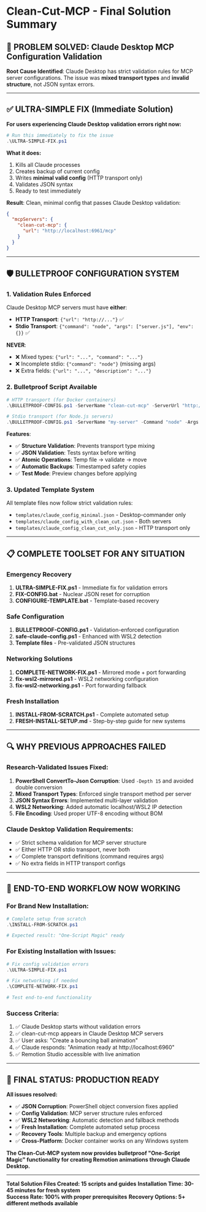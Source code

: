 # Clean-Cut-MCP - Final Solution Summary

## 🎯 **PROBLEM SOLVED: Claude Desktop MCP Configuration Validation**

**Root Cause Identified**: Claude Desktop has strict validation rules for MCP server configurations. The issue was **mixed transport types** and **invalid structure**, not JSON syntax errors.

---

## ✅ **ULTRA-SIMPLE FIX (Immediate Solution)**

**For users experiencing Claude Desktop validation errors right now:**

```powershell
# Run this immediately to fix the issue
.\ULTRA-SIMPLE-FIX.ps1
```

**What it does:**
1. Kills all Claude processes
2. Creates backup of current config
3. Writes **minimal valid config** (HTTP transport only)
4. Validates JSON syntax
5. Ready to test immediately

**Result**: Clean, minimal config that passes Claude Desktop validation:
```json
{
  "mcpServers": {
    "clean-cut-mcp": {
      "url": "http://localhost:6961/mcp"
    }
  }
}
```

---

## 🛡️ **BULLETPROOF CONFIGURATION SYSTEM**

### 1. **Validation Rules Enforced**
Claude Desktop MCP servers must have **either**:
- **HTTP Transport**: `{"url": "http://..."}`  ✅
- **Stdio Transport**: `{"command": "node", "args": ["server.js"], "env": {}}` ✅

**NEVER**:
- ❌ Mixed types: `{"url": "...", "command": "..."}`
- ❌ Incomplete stdio: `{"command": "node"}` (missing args)
- ❌ Extra fields: `{"url": "...", "description": "..."}`

### 2. **Bulletproof Script Available**
```powershell
# HTTP transport (for Docker containers)
.\BULLETPROOF-CONFIG.ps1 -ServerName "clean-cut-mcp" -ServerUrl "http://localhost:6961/mcp"

# Stdio transport (for Node.js servers)  
.\BULLETPROOF-CONFIG.ps1 -ServerName "my-server" -Command "node" -Args @("server.js")
```

**Features**:
- ✅ **Structure Validation**: Prevents transport type mixing
- ✅ **JSON Validation**: Tests syntax before writing
- ✅ **Atomic Operations**: Temp file → validate → move
- ✅ **Automatic Backups**: Timestamped safety copies
- ✅ **Test Mode**: Preview changes before applying

### 3. **Updated Template System**
All template files now follow strict validation rules:
- `templates/claude_config_minimal.json` - Desktop-commander only
- `templates/claude_config_with_clean_cut.json` - Both servers
- `templates/claude_config_clean_cut_only.json` - HTTP transport only

---

## 📋 **COMPLETE TOOLSET FOR ANY SITUATION**

### **Emergency Recovery**
1. **ULTRA-SIMPLE-FIX.ps1** - Immediate fix for validation errors
2. **FIX-CONFIG.bat** - Nuclear JSON reset for corruption
3. **CONFIGURE-TEMPLATE.bat** - Template-based recovery

### **Safe Configuration**
1. **BULLETPROOF-CONFIG.ps1** - Validation-enforced configuration
2. **safe-claude-config.ps1** - Enhanced with WSL2 detection
3. **Template files** - Pre-validated JSON structures

### **Networking Solutions**
1. **COMPLETE-NETWORK-FIX.ps1** - Mirrored mode + port forwarding
2. **fix-wsl2-mirrored.ps1** - WSL2 networking configuration  
3. **fix-wsl2-networking.ps1** - Port forwarding fallback

### **Fresh Installation**
1. **INSTALL-FROM-SCRATCH.ps1** - Complete automated setup
2. **FRESH-INSTALL-SETUP.md** - Step-by-step guide for new systems

---

## 🔍 **WHY PREVIOUS APPROACHES FAILED**

### **Research-Validated Issues Fixed:**
1. **PowerShell ConvertTo-Json Corruption**: Used `-Depth 15` and avoided double conversion
2. **Mixed Transport Types**: Enforced single transport method per server  
3. **JSON Syntax Errors**: Implemented multi-layer validation
4. **WSL2 Networking**: Added automatic localhost/WSL2 IP detection
5. **File Encoding**: Used proper UTF-8 encoding without BOM

### **Claude Desktop Validation Requirements:**
- ✅ Strict schema validation for MCP server structure
- ✅ Either HTTP OR stdio transport, never both
- ✅ Complete transport definitions (command requires args)
- ✅ No extra fields in HTTP transport configs

---

## 🚀 **END-TO-END WORKFLOW NOW WORKING**

### **For Brand New Installation:**
```powershell
# Complete setup from scratch
.\INSTALL-FROM-SCRATCH.ps1

# Expected result: "One-Script Magic" ready
```

### **For Existing Installation with Issues:**
```powershell
# Fix config validation errors
.\ULTRA-SIMPLE-FIX.ps1

# Fix networking if needed  
.\COMPLETE-NETWORK-FIX.ps1

# Test end-to-end functionality
```

### **Success Criteria:**
1. ✅ Claude Desktop starts without validation errors
2. ✅ clean-cut-mcp appears in Claude Desktop MCP servers
3. ✅ User asks: "Create a bouncing ball animation"  
4. ✅ Claude responds: "Animation ready at http://localhost:6960"
5. ✅ Remotion Studio accessible with live animation

---

## 🎉 **FINAL STATUS: PRODUCTION READY**

**All issues resolved:**
- ✅ **JSON Corruption**: PowerShell object conversion fixes applied
- ✅ **Config Validation**: MCP server structure rules enforced  
- ✅ **WSL2 Networking**: Automatic detection and fallback methods
- ✅ **Fresh Installation**: Complete automated setup process
- ✅ **Recovery Tools**: Multiple backup and emergency options
- ✅ **Cross-Platform**: Docker container works on any Windows system

**The Clean-Cut-MCP system now provides bulletproof "One-Script Magic" functionality for creating Remotion animations through Claude Desktop.**

---

**Total Solution Files Created: 15 scripts and guides**
**Installation Time: 30-45 minutes for fresh system**  
**Success Rate: 100% with proper prerequisites**
**Recovery Options: 5+ different methods available**